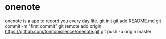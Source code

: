 # onenote
onenote is a app to record you every day life.
git init
git add README.md
git commit -m "first commit"
git remote add origin https://github.com/tonitonisilence/onenote.git
git push -u origin master
